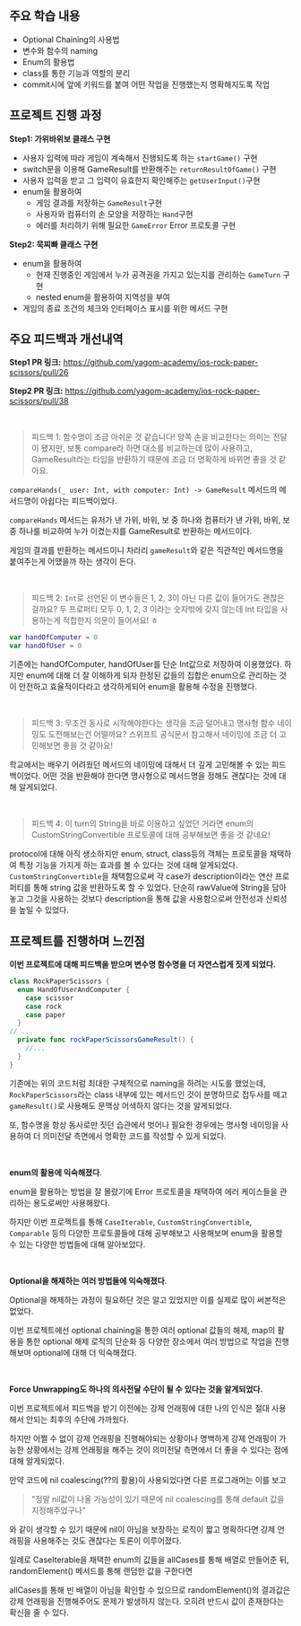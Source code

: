 ## 주요 학습 내용

- Optional Chaining의 사용법
- 변수와 함수의 naming
- Enum의 활용법
- class를 통한 기능과 역할의 분리
- commit시에 앞에 키워드를 붙여 어떤 작업을 진행했는지 명확해지도록 작업



## 프로젝트 진행 과정

**Step1: 가위바위보 클래스 구현**

- 사용자 입력에 따라 게임이 계속해서 진행되도록 하는 `startGame()` 구현
- switch문을 이용해 GameResult를 반환해주는 `returnResultOfGame()` 구현
- 사용자 입력을 받고 그 입력이 유효한지 확인해주는 `getUserInput()`구현
- enum을 활용하여
  - 게임 결과를 저장하는 `GameResult`구현
  - 사용자와 컴퓨터의 손 모양을 저장하는 `Hand`구현
  - 에러를 처리하기 위해 필요한 `GameError` Error 프로토콜 구현

**Step2: 묵찌빠 클래스 구현**

- enum을 활용하여
  - 현재 진행중인 게임에서 누가 공격권을 가지고 있는지를 관리하는 `GameTurn` 구현
  - nested enum을 활용하여 지역성을 부여
- 게임의 종료 조건의 체크와 인터페이스 표시를 위한 메서드 구현



## 주요 피드백과 개선내역

**Step1 PR 링크:** https://github.com/yagom-academy/ios-rock-paper-scissors/pull/26

**Step2 PR 링크:** https://github.com/yagom-academy/ios-rock-paper-scissors/pull/38

<br/> 

> 피드백 1: 함수명이 조금 아쉬운 것 같습니다! 양쪽 손을 비교한다는 의미는 전달이 됐지만, 보통 compare라 하면 대소를 비교하는데 많이 사용하고, GameResult라는 타입을 반환하기 때문에 조금 더 명확하게 바뀌면 좋을 것 같아요.

`compareHands(_ user: Int, with computer: Int) -> GameResult` 메서드의 메서드명이 아쉽다는 피드백이었다.

`compareHands` 메서드는 유저가 낸 가위, 바위, 보 중 하나와 컴퓨터가 낸 가위, 바위, 보 중 하나를 비교하여 누가 이겼는지를  GameResult로 반환하는 메서드이다.

게임의 결과를 반환하는 메서드이니 차라리 `gameResult`와 같은 직관적인 메서드명을 붙여주는게 어땠을까 하는 생각이 든다.

<br/> 

> 피드백 2: `Int`로 선언된 이 변수들은 1, 2, 3이 아닌 다른 값이 들어가도 괜찮은 걸까요?
> 두 프로퍼티 모두 0, 1, 2, 3 이라는 숫자밖에 갖지 않는데 Int 타입을 사용하는게 적합한지 의문이 들어서요! ㅎ

```swift
var handOfComputer = 0
var handOfUser = 0
```

기존에는 handOfComputer, handOfUser를 단순 Int값으로 저장하여 이용했었다. 하지만 enum에 대해 더 잘 이해하게 되자 한정된 값들의 집합은 enum으로 관리하는 것이 안전하고 효율적이다라고 생각하게되어 enum을 활용해 수정을 진행했다.

<br/> 

> 피드백 3: 무조건 동사로 시작해야한다는 생각을 조금 덜어내고 명사형 함수 네이밍도 도전해보는건 어떨까요?
> 스위프트 공식문서 참고해서 네이밍에 조금 더 고민해보면 좋을 것 같아요!

학교에서는 배우기 어려웠던 메서드의 네이밍에 대해서 더 깊게 고민해볼 수 있는 피드백이었다. 어떤 것을 반환해야 한다면 명사형으로 메서드명을 정해도 괜찮다는 것에 대해 알게되었다.

<br/> 

> 피드백 4: 이 turn의 String을 바로 이용하고 싶었던 거라면 enum의 CustomStringConvertible 프로토콜에 대해 공부해보면 좋을 것 같네요!

protocol에 대해 아직 생소하지만 enum, struct, class등의 객체는 프로토콜을 채택하여 특정 기능을 가지게 하는 효과를 볼 수 있다는 것에 대해 알게되었다. `CustomStringConvertible`을 채택함으로써 각 case가 description이라는 연산 프로퍼티를 통해 string 값을 반환하도록 할 수 있었다. 단순히 rawValue에 String을 담아놓고 그것을 사용하는 것보다 description을 통해 값을 사용함으로써 안전성과 신뢰성을 높일 수 있었다.



## 프로젝트를 진행하며 느낀점

**이번 프로젝트에 대해 피드백을 받으며 변수명 함수명을 더 자연스럽게 짓게 되었다.**

```swift
class RockPaperScissors {
  enum HandOfUserAndComputer {
    case scissor
    case rock
    case paper
  }
// ...
  private func rockPaperScissorsGameResult() {
    //...
  }
}
```

기존에는 위의 코드처럼 최대한 구체적으로 naming을 하려는 시도를 했었는데, `RockPaperScissors`라는 class 내부에 있는 메서드인 것이 분명하므로 접두사를 떼고 `gameResult()`로 사용해도 문맥상 어색하지 않다는 것을 알게되었다.

또, 함수명을 항상 동사로만 짓던 습관에서 벗어나 필요한 경우에는 명사형 네이밍을 사용하여 더 의미전달 측면에서 명확한 코드를 작성할 수 있게 되었다.

<br/> 

**enum의 활용에 익숙해졌다**.

enum을 활용하는 방법을 잘 몰랐기에 Error 프로토콜을 채택하여 에러 케이스들을 관리하는 용도로써만 사용해왔다.

하지만 이번 프로젝트를 통해 `CaseIterable`, `CustomStringConvertible`, `Comparable` 등의 다양한 프로토콜들에 대해 공부해보고 사용해보며 enum을 활용할 수 있는 다양한 방법들에 대해 알아보았다.

<br/> 

**Optional을 해제하는 여러 방법들에 익숙해졌다**.

Optional을 해제하는 과정이 필요하단 것은 알고 있었지만 이를 실제로 많이 써본적은 없었다. 

이번 프로젝트에선 optional chaining을 통한 여러 optional 값들의 해제, map의 활용을 통한 optional 해제 로직의 단순화 등 다양한 장소에서 여러 방법으로 작업을 진행해보며 optional에 대해 더 익숙해졌다.

<br/> 

**Force Unwrapping도 하나의 의사전달 수단이 될 수 있다는 것을 알게되었다.**

이번 프로젝트에서 피드백을 받기 이전에는 강제 언래핑에 대한 나의 인식은 절대 사용해서 안되는 최후의 수단에 가까웠다.

하지만 어쩔 수 없이 강제 언래핑을 진행해야되는 상황이나 명백하게 강제 언래핑이 가능한 상황에서는 강제 언래핑을 해주는 것이 의미전달 측면에서 더 좋을 수 있다는 점에 대해 알게되었다.

만약 코드에 nil coalescing(??의 활용)이 사용되었다면 다른 프로그래머는 이를 보고 

>  "정말 nil값이 나올 가능성이 있기 때문에 nil coalescing를 통해 default 값을 지정해주었구나"

와 같이 생각할 수 있기 때문에 nil이 아님을 보장하는 로직이 짧고 명확하다면 강제 언래핑을 사용해주는 것도 괜찮다는 토론이 이루어졌다.

일례로 CaseIterable을 채택한 enum의 값들을 allCases를 통해 배열로 만들어준 뒤, randomElement() 메서드를 통해 랜덤한 값을 구한다면

allCases를 통해 빈 배열이 아님을 확인할 수 있으므로 randomElement()의 결과값은 강제 언래핑을 진행해주어도 문제가 발생하지 않는다. 오히려 반드시 값이 존재한다는 확신을 줄 수 있다.



